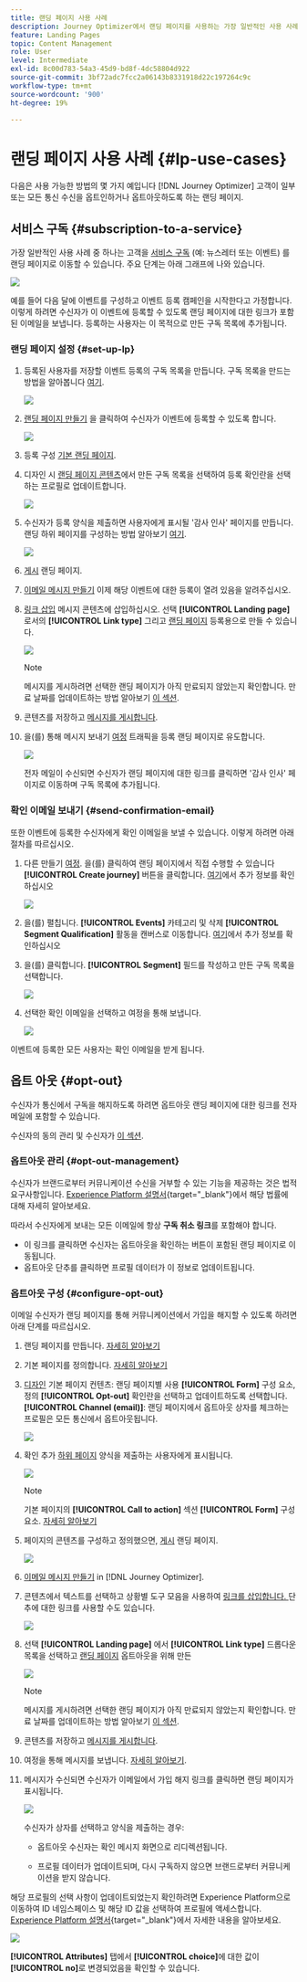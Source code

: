 ```yaml
---
title: 랜딩 페이지 사용 사례
description: Journey Optimizer에서 랜딩 페이지를 사용하는 가장 일반적인 사용 사례를 알아봅니다
feature: Landing Pages
topic: Content Management
role: User
level: Intermediate
exl-id: 8c00d783-54a3-45d9-bd8f-4dc58804d922
source-git-commit: 3bf72adc7fcc2a06143b8331918d22c197264c9c
workflow-type: tm+mt
source-wordcount: '900'
ht-degree: 19%

---
```


# 랜딩 페이지 사용 사례 {#lp-use-cases}

다음은 사용 가능한 방법의 몇 가지 예입니다 [!DNL Journey Optimizer] 고객이 일부 또는 모든 통신 수신을 옵트인하거나 옵트아웃하도록 하는 랜딩 페이지.

## 서비스 구독 {#subscription-to-a-service}

가장 일반적인 사용 사례 중 하나는 고객을 [서비스 구독](subscription-list.md) (예: 뉴스레터 또는 이벤트) 를 랜딩 페이지로 이동할 수 있습니다. 주요 단계는 아래 그래프에 나와 있습니다.

![](../assets/lp_subscription-uc.png)

예를 들어 다음 달에 이벤트를 구성하고 이벤트 등록 캠페인을 시작한다고 가정합니다<!--to keep your customers that are interested updated on that event-->. 이렇게 하려면 수신자가 이 이벤트에 등록할 수 있도록 랜딩 페이지에 대한 링크가 포함된 이메일을 보냅니다. 등록하는 사용자는 이 목적으로 만든 구독 목록에 추가됩니다.

### 랜딩 페이지 설정 {#set-up-lp}

1. 등록된 사용자를 저장할 이벤트 등록의 구독 목록을 만듭니다. 구독 목록을 만드는 방법을 알아봅니다 [여기](subscription-list.md#define-subscription-list).

   ![](../assets/lp_subscription-uc-list.png)

1. [랜딩 페이지 만들기](create-lp.md) 을 클릭하여 수신자가 이벤트에 등록할 수 있도록 합니다.

   ![](../assets/lp_create-lp-details.png)

1. 등록 구성 [기본 랜딩 페이지](create-lp.md#configure-primary-page).

1. 디자인 시 [랜딩 페이지 콘텐츠](design-lp.md)에서 만든 구독 목록을 선택하여 등록 확인란을 선택하는 프로필로 업데이트합니다.

   ![](../assets/lp_subscription-uc-lp-list.png)

1. 수신자가 등록 양식을 제출하면 사용자에게 표시될 &#39;감사 인사&#39; 페이지를 만듭니다. 랜딩 하위 페이지를 구성하는 방법 알아보기 [여기](create-lp.md#configure-subpages).

   ![](../assets/lp_subscription-uc-thanks.png)

1. [게시](create-lp.md#publish) 랜딩 페이지.

1. [이메일 메시지 만들기](../messages/create-message.md) 이제 해당 이벤트에 대한 등록이 열려 있음을 알려주십시오.

1. [링크 삽입](../messages/message-tracking.md#insert-links) 메시지 콘텐츠에 삽입하십시오. 선택 **[!UICONTROL Landing page]** 로서의 **[!UICONTROL Link type]** 그리고 [랜딩 페이지](create-lp.md#configure-primary-page) 등록용으로 만들 수 있습니다.

   ![](../assets/lp_subscription-uc-link.png)

   >[!NOTE]
   >
   >메시지를 게시하려면 선택한 랜딩 페이지가 아직 만료되지 않았는지 확인합니다. 만료 날짜를 업데이트하는 방법 알아보기 [이 섹션](create-lp.md#configure-primary-page).

1. 콘텐츠를 저장하고 [메시지를 게시합니다](../messages/publish-manage-message.md).

1. 을(를) 통해 메시지 보내기 [여정](../building-journeys/journey.md) 트래픽을 등록 랜딩 페이지로 유도합니다.

   ![](../assets/lp_subscription-uc-journey.png)

   전자 메일이 수신되면 수신자가 랜딩 페이지에 대한 링크를 클릭하면 &#39;감사 인사&#39; 페이지로 이동하며 구독 목록에 추가됩니다.

### 확인 이메일 보내기 {#send-confirmation-email}

또한 이벤트에 등록한 수신자에게 확인 이메일을 보낼 수 있습니다. 이렇게 하려면 아래 절차를 따르십시오.

1. 다른 만들기 [여정](../building-journeys/journey.md). 을(를) 클릭하여 랜딩 페이지에서 직접 수행할 수 있습니다 **[!UICONTROL Create journey]** 버튼을 클릭합니다. [여기](create-lp.md#configure-primary-page)에서 추가 정보를 확인하십시오

   ![](../assets/lp_subscription-uc-create-journey.png)

1. 을(를) 펼칩니다. **[!UICONTROL Events]** 카테고리 및 삭제 **[!UICONTROL Segment Qualification]** 활동을 캔버스로 이동합니다. [여기](../building-journeys/segment-qualification-events.md)에서 추가 정보를 확인하십시오

1. 을(를) 클릭합니다. **[!UICONTROL Segment]** 필드를 작성하고 만든 구독 목록을 선택합니다.

   ![](../assets/lp_subscription-uc-confirm-journey.png)

1. 선택한 확인 이메일을 선택하고 여정을 통해 보냅니다.

   ![](../assets/lp_subscription-uc-confirm-email.png)

이벤트에 등록한 모든 사용자는 확인 이메일을 받게 됩니다.

<!--The event registration's subscription list tracks the profiles who registered and you can send them targeted event updates.-->

## 옵트 아웃 {#opt-out}

수신자가 통신에서 구독을 해지하도록 하려면 옵트아웃 랜딩 페이지에 대한 링크를 전자 메일에 포함할 수 있습니다.

수신자의 동의 관리 및 수신자가 [이 섹션](../messages/consent.md).

### 옵트아웃 관리 {#opt-out-management}

수신자가 브랜드로부터 커뮤니케이션 수신을 거부할 수 있는 기능을 제공하는 것은 법적 요구사항입니다. [Experience Platform 설명서](https://experienceleague.adobe.com/docs/experience-platform/privacy/regulations/overview.html?lang=ko#regulations){target=&quot;_blank&quot;}에서 해당 법률에 대해 자세히 알아보세요.

따라서 수신자에게 보내는 모든 이메일에 항상 **구독 취소 링크**&#x200B;를 포함해야 합니다.

* 이 링크를 클릭하면 수신자는 옵트아웃을 확인하는 버튼이 포함된 랜딩 페이지로 이동됩니다.
* 옵트아웃 단추를 클릭하면 프로필 데이터가 이 정보로 업데이트됩니다.

### 옵트아웃 구성 {#configure-opt-out}

이메일 수신자가 랜딩 페이지를 통해 커뮤니케이션에서 가입을 해지할 수 있도록 하려면 아래 단계를 따르십시오.

1. 랜딩 페이지를 만듭니다. [자세히 알아보기](create-lp.md)

1. 기본 페이지를 정의합니다. [자세히 알아보기](create-lp.md#configure-primary-page)

1. [디자인](design-lp.md) 기본 페이지 컨텐츠: 랜딩 페이지별 사용 **[!UICONTROL Form]** 구성 요소, 정의 **[!UICONTROL Opt-out]** 확인란을 선택하고 업데이트하도록 선택합니다. **[!UICONTROL Channel (email)]**: 랜딩 페이지에서 옵트아웃 상자를 체크하는 프로필은 모든 통신에서 옵트아웃됩니다.

   ![](../assets/lp_opt-out-primary-lp.png)

   <!--You can also build your own landing page and host it on the third-party system of your choice.-->

1. 확인 추가 [하위 페이지](create-lp.md#configure-subpages) 양식을 제출하는 사용자에게 표시됩니다.

   ![](../assets/lp_opt-out-subpage.png)

   >[!NOTE]
   >
   >기본 페이지의 **[!UICONTROL Call to action]** 섹션 **[!UICONTROL Form]** 구성 요소. [자세히 알아보기](design-lp.md)

1. 페이지의 콘텐츠를 구성하고 정의했으면, [게시](create-lp.md#publish) 랜딩 페이지.

   ![](../assets/lp_opt-out-publish.png)

1. [이메일 메시지 만들기](../messages/create-message.md) in [!DNL Journey Optimizer].

1. 콘텐츠에서 텍스트를 선택하고 상황별 도구 모음을 사용하여 [링크를 삽입합니다. ](../messages/message-tracking.md#insert-links) 단추에 대한 링크를 사용할 수도 있습니다.

   ![](../assets/lp_opt-out-insert-link.png)

1. 선택 **[!UICONTROL Landing page]** 에서 **[!UICONTROL Link type]** 드롭다운 목록을 선택하고 [랜딩 페이지](create-lp.md#configure-primary-page) 옵트아웃을 위해 만든

   ![](../assets/lp_opt-out-landing-page.png)

   >[!NOTE]
   >
   >메시지를 게시하려면 선택한 랜딩 페이지가 아직 만료되지 않았는지 확인합니다. 만료 날짜를 업데이트하는 방법 알아보기 [이 섹션](create-lp.md#configure-primary-page).

1. 콘텐츠를 저장하고 [메시지를 게시합니다](../messages/publish-manage-message.md).

1. 여정을 통해 메시지를 보냅니다. [자세히 알아보기](../building-journeys/journey.md).

1. 메시지가 수신되면 수신자가 이메일에서 가입 해지 링크를 클릭하면 랜딩 페이지가 표시됩니다.

   ![](../assets/lp_opt-out-submit-form.png)

   수신자가 상자를 선택하고 양식을 제출하는 경우:

   * 옵트아웃 수신자는 확인 메시지 화면으로 리디렉션됩니다.

   * 프로필 데이터가 업데이트되며, 다시 구독하지 않으면 브랜드로부터 커뮤니케이션을 받지 않습니다.

해당 프로필의 선택 사항이 업데이트되었는지 확인하려면 Experience Platform으로 이동하여 ID 네임스페이스 및 해당 ID 값을 선택하여 프로필에 액세스합니다. [Experience Platform 설명서](https://experienceleague.adobe.com/docs/experience-platform/profile/ui/user-guide.html?lang=ko#getting-started){target=&quot;_blank&quot;}에서 자세한 내용을 알아보세요.

![](../assets/lp_opt-out-profile-choice.png)

**[!UICONTROL Attributes]** 탭에서 **[!UICONTROL choice]**&#x200B;에 대한 값이 **[!UICONTROL no]**&#x200B;로 변경되었음을 확인할 수 있습니다.

<!--

### Other ways to opt out

You can also enable your recipients to unsubscribe whithout using landing pages.

* **One-click opt-out**

    You can add a one-click opt-out link into your email content. This will enable your recipients to quickly unsubscribe from your communications, without being redirected to a landing page where they need to confirm opting out. [Learn more](../messages/consent.md#one-click-opt-out-link)

* **Unsubscribe link in header**

    If the recipients' email client supports displaying an unsubscribe link in the email header, emails sent with [!DNL Journey Optimizer] automatically include this link. [Learn more](../messages/consent.md#unsubscribe-email)
-->
